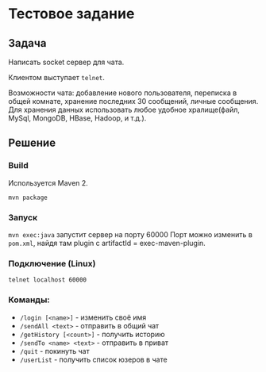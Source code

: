 # Тестовое задание

## Задача

Написать socket сервер для чата. 

Клиентом выступает `telnet`. 

Возможности чата: добавление нового пользователя, переписка в общей комнате, хранение последних 30 сообщений, личные сообщения. Для хранения данных использовать любое удобное хралище(файл, MySql, MongoDB, HBase, Hadoop, и т.д.).

## Решение

### Build

Используется Maven 2.

`mvn package`

### Запуск

`mvn exec:java` запустит сервер на порту 60000
Порт можно изменить в `pom.xml`, найдя там plugin с artifactId = exec-maven-plugin.

### Подключение (Linux)

`telnet localhost 60000`

### Команды:

* `/login [<name>]` - изменить своё имя
* `/sendAll <text>` - отправить в общий чат
* `/getHistory [<count>]` - получить историю
* `/sendTo <name> <text>` - отправить в приват
* `/quit` - покинуть чат
* `/userList` - получить список юзеров в чате